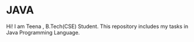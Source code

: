 # JAVA
Hi! I am Teena , B.Tech(CSE) Student. This repository includes my tasks in Java Programming Language.
